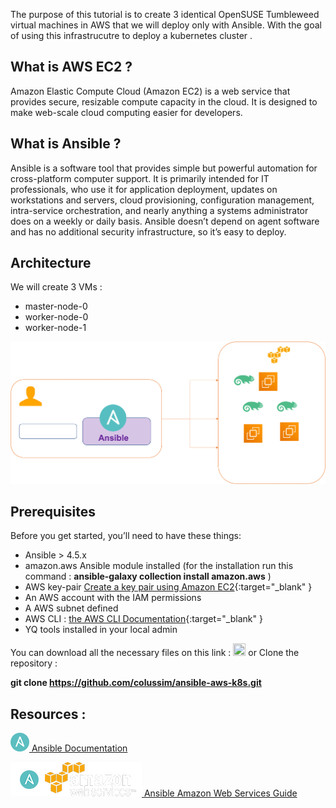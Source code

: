 The purpose of this tutorial is to create 3 identical OpenSUSE Tumbleweed virtual machines in AWS that we will deploy only with Ansible.
With the goal of using this infrastrucutre to deploy a kubernetes cluster .

## What is AWS EC2 ?

Amazon Elastic Compute Cloud (Amazon EC2) is a web service that provides secure, resizable compute capacity in the cloud. It is designed to make web-scale cloud computing easier for developers.

## What is Ansible ?

Ansible is a software tool that provides simple but powerful automation for cross-platform computer support. It is primarily intended for IT professionals, who use it for application deployment, updates on workstations and servers, cloud provisioning, configuration management, intra-service orchestration, and nearly anything a systems administrator does on a weekly or daily basis. Ansible doesn’t depend on agent software and has no additional security infrastructure, so it’s easy to deploy.

## Architecture

We will create 3 VMs :
  - master-node-0
  - worker-node-0
  - worker-node-1

  ![AWS infra, AWS infra](/images/ansibleawsinfra.png)


## Prerequisites

  Before you get started, you’ll need to have these things:
  * Ansible > 4.5.x
  * amazon.aws Ansible module installed (for the installation run this command : **ansible-galaxy collection install amazon.aws** )
  * AWS key-pair [Create a key pair using Amazon EC2](https://docs.aws.amazon.com/AWSEC2/latest/UserGuide/ec2-key-pairs.html){:target="_blank" }
  * An AWS account with the IAM permissions
  * A AWS subnet defined
  * AWS CLI : [the AWS CLI Documentation](https://github.com/aws/aws-cli/tree/v2){:target="_blank" }
  * YQ tools installed in your local admin

You can download all the necessary files on this link : <a href="https://github.com/colussim/ansible-aws-k8s" target="github"><img src="/images/github.png" style="height:20px;width:20px;"></a>
or Clone the repository :

**git clone https://github.com/colussim/ansible-aws-k8s.git**

## Resources :

   <a href="https://docs.ansible.com/ansible_community.html" target="Ansible"><img src="/images/ansible.png" style="height:30px;width:30px;"> Ansible Documentation</a>

<a href="https://docs.ansible.com/ansible/latest/scenario_guides/guide_aws.html" target="Ansible"><img src="/images/ansible-aws.png"> Ansible Amazon Web Services Guide</a>

